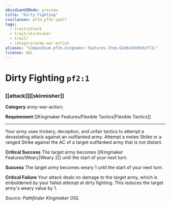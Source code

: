```yaml
---
obsidianUIMode: preview
title: "Dirty Fighting"
cssclasses: pf2e,pf2e-spell
tags:
  - trait/attack
  - trait/skirmisher
  - trait/
  - category/army-war-action
aliases: "Compendium.pf2e.kingmaker-features.Item.G2eBcOnUHb3yT7JL"
license: OGL
---
```

# Dirty Fighting `pf2:1`
## 
### [[attack]][[skirmisher]]

**Category** army-war-action; 




**Requirement** [[Kingmaker Features/Flexible Tactics|Flexible Tactics]]

* * *

Your army uses trickery, deception, and unfair tactics to attempt a devastating attack against an outflanked army. Attempt a melee Strike or a ranged Strike against the AC of a target outflanked army that is not distant.

**Critical Success** The target army becomes [[Kingmaker Features/Weary|Weary 2]] until the start of your next turn.

**Success** The target army becomes weary 1 until the start of your next turn.

**Critical Failure** Your attack deals no damage to the target army, which is emboldened by your failed attempt at dirty fighting. This reduces the target army's weary value by 1.

*Source: Pathfinder Kingmaker*
*OGL*